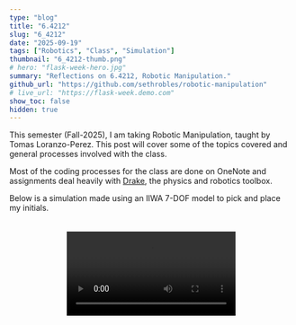 ```yaml
---
type: "blog"
title: "6.4212"
slug: "6_4212"
date: "2025-09-19"
tags: ["Robotics", "Class", "Simulation"]
thumbnail: "6_4212-thumb.png"
# hero: "flask-week-hero.jpg"
summary: "Reflections on 6.4212, Robotic Manipulation."
github_url: "https://github.com/sethrobles/robotic-manipulation"
# live_url: "https://flask-week.demo.com"
show_toc: false
hidden: true
---
```



<!-- <h2 style="text-align:center;"></h2> -->


This semester (Fall-2025), I am taking Robotic Manipulation, taught by Tomas Loranzo-Perez. This post will cover some of the topics covered and general processes involved with the class.

Most of the coding processes for the class are done on OneNote and assignments deal heavily with [Drake](https://drake.mit.edu/), the physics and robotics toolbox.







Below is a simulation made using an IIWA 7-DOF model to pick and place my initials.

<div style="display: flex; justify-content: center; align-items: center;">
  <video controls style="max-width:100%;height:auto;padding:20px;">
    <source src="robotic_manipulation.mp4" type="video/mp4">
    Your browser does not support the video tag.
  </video>
</div>

